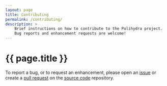 ```yaml
---
layout: page
title: Contributing
permalink: /contributing/
description: >
    Brief instructions on how to contribute to the Polihydra project.
    Bug reports and enhancement requests are welcome!
---
```

# {{ page.title }}

To report a bug, or to request an enhancement, please open an
[issue](https://github.com/PoliHydra/hydra/issues)
or create a
[pull request](https://github.com/PoliHydra/hydra/pulls)
on the [source code](https://github.com/PoliHydra/hydra) repository.
